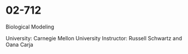 # 02-712
Biological Modeling

University: Carnegie Mellon University
Instructor: Russell Schwartz and Oana Carja
